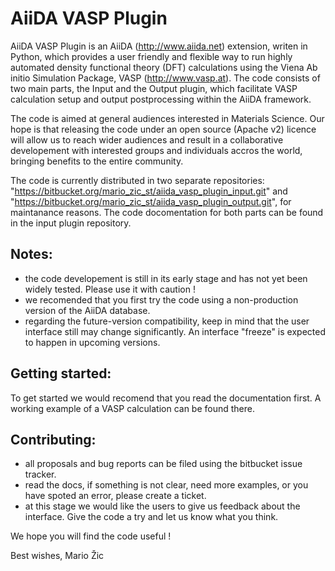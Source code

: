 AiiDA VASP Plugin
=================

AiiDA VASP Plugin is an AiiDA (http://www.aiida.net) extension, writen in Python, which provides a user friendly and flexible way to run highly automated density functional theory (DFT) calculations using the Viena Ab initio Simulation Package, VASP (http://www.vasp.at). The code consists of two main parts, the Input and the Output plugin, which facilitate VASP calculation setup and output postprocessing within the AiiDA framework. 

The code is aimed at general audiences interested in Materials Science. Our hope is that releasing the code under an open source (Apache v2) licence will allow us to reach wider audiences and result in a collaborative developement with interested groups and individuals accros the world, bringing benefits to the entire community.

The code is currently distributed in two separate repositories: "https://bitbucket.org/mario_zic_st/aiida_vasp_plugin_input.git" and "https://bitbucket.org/mario_zic_st/aiida_vasp_plugin_output.git", for maintanance reasons.
The code docomentation for both parts can be found in the input plugin repository.

Notes:
------
 - the code developement is still in its early stage and has not yet been widely tested. Please use it with caution ! 
 - we recomended that you first try the code using a non-production version of the AiiDA database.
 - regarding the future-version compatibility, keep in mind that the user interface still may change significantly. An interface "freeze" is expected to happen in upcoming versions.
 
Getting started:
----------------
To get started we would recomend that you read the documentation first. A working example of a VASP calculation can be found there.

Contributing:
-------------
- all proposals and bug reports can be filed using the bitbucket issue tracker.
- read the docs, if something is not clear, need more examples, or you have spoted an error, please create a ticket.
- at this stage we would like the users to give us feedback about the interface. Give the code a try and let us know what you think. 

We hope you will find the code useful !
 
Best wishes,
Mario Žic

